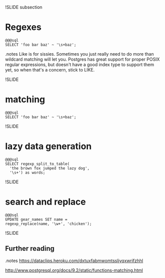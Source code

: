 !SLIDE subsection
# Regexes
    @@@sql
    SELECT 'foo bar baz' ~ '\s+baz';

.notes Like is for sissies. Sometimes you just really need to do more than wildcard matching will let you. Postgres has great support for proper POSIX regular expressions, but doesn't have a good index type to support them yet, so when that's a concern, stick to LIKE.

!SLIDE
# matching
    @@@sql
    SELECT 'foo bar baz' ~ '\s+baz';

!SLIDE
# lazy data generation
    @@@sql
    SELECT regexp_split_to_table(
      'the brown fox jumped the lazy dog',
      '\s+') as words;

!SLIDE
# search and replace
    @@@sql
    UPDATE gear_names SET name = 
    regexp_replace(name, '\w+', 'chicken');

!SLIDE
## Further reading
.notes https://dataclips.heroku.com/dxtuxfabmwomtssljyqxwrifzhhl

http://www.postgresql.org/docs/9.2/static/functions-matching.html
